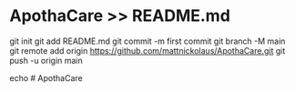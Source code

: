 # ApothaCare >> README.md
git init
git add README.md
git commit -m first commit
git branch -M main
git remote add origin https://github.com/mattnickolaus/ApothaCare.git
git push -u origin main




echo # ApothaCare
